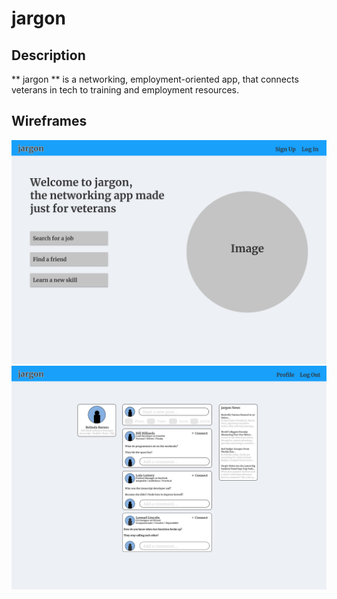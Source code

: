 # jargon

## Description
** jargon ** is a networking, employment-oriented app, that connects veterans in tech to training and employment resources.

## Wireframes
![Landing Page](public/assets/images/wireframes/LandingPage.png)
![Registered User Feed](public/assets/images/wireframes/RegisteredUserFeed.png)